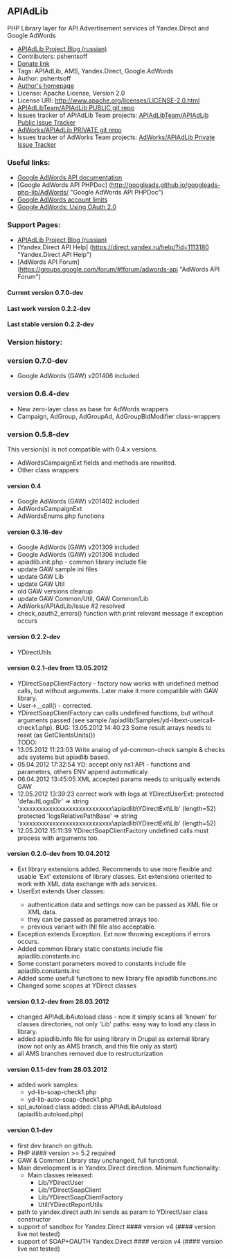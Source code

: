 ## APIAdLib

PHP Library layer for API Advertisement services of Yandex.Direct and Google AdWords

-   [APIAdLib Project Blog (russian)](http://apiadlib.pshentsoff.ru "APIAdLib blog")
-   Contributors: pshentsoff
-   [Donate link](https://www.paypal.com/cgi-bin/webscr?cmd=_s-xclick&hosted_button_id=FGRFBSFEW5V3Y "Please, donate to support project")
-   Tags: APIAdLib, AMS, Yandex.Direct, Google.AdWords
-   Author: pshentsoff
-   [Author's homepage](http://pshentsoff.ru "Author's homepage")
-   License: Apache License, Version 2.0
-   License URI: http://www.apache.org/licenses/LICENSE-2.0.html
-   [APIAdLibTeam/APIAdLib PUBLIC git repo](https://github.com/APIAdLibTeam/apiadlib "Public APIAdLib/APIAdLib git repo")
-   Issues tracker of APIAdLib Team projects: [APIAdLibTeam/APIAdLib Public Issue Tracker](https://github.com/APIAdLibTeam/apiadlib/issues "APIAdLibTeam/APIAdLib Issue Tracker")
-   [AdWorks/APIAdLib PRIVATE git repo](https://bitbucket.org/adworks/apiadlib "AdWorks/APIAdLib git repo")
-   Issues tracker of AdWorks Team projects: [AdWorks/APIAdLib Private Issue Tracker](https://bitbucket.org/adworks/apiadlib/issues "AdWorks/APIAdLib Issue Tracker")

### Useful links:
-   [Google AdWords API documentation](https://developers.google.com/adwords/api/ "Google AdWords API documentation")
-   [Google AdWords API PHPDoc] (http://googleads.github.io/googleads-php-lib/AdWords/ "Google AdWords API PHPDoc")
-   [Google AdWords account limits](https://support.google.com/adwords/answer/1704396 "Google AdWords account limits")
-   [Google AdWords: Using OAuth 2.0](https://github.com/googleads/googleads-php-lib/wiki/Using-OAuth-2.0 "Using OAuth 2.0")

### Support Pages:
-   [APIAdLib Project Blog (russian)](http://apiadlib.pshentsoff.ru "APIAdLib blog")
-   [Yandex.Direct API Help] (https://direct.yandex.ru/help/?id=1113180 "Yandex.Direct API Help")
-   [AdWords API Forum] (https://groups.google.com/forum/#!forum/adwords-api "AdWords API Forum")

#### Current version 0.7.0-dev
#### Last work version 0.2.2-dev
#### Last stable version 0.2.2-dev

### Version history:

### version 0.7.0-dev
-   Google AdWords (GAW) v201406 included

### version 0.6.4-dev
-   New zero-layer class as base for AdWords wrappers
-   Campaign, AdGroup, AdGroupAd, AdGroupBidModifier class-wrappers

### version 0.5.8-dev
This version(s) is not compatible with 0.4.x versions.
-   AdWordsCampaignExt fields and methods are rewrited.
-   Other class wrappers

#### version 0.4
-   Google AdWords (GAW) v201402 included
-   AdWordsCampaignExt
-   AdWordsEnums.php functions

#### version 0.3.16-dev
-   Google AdWords (GAW) v201309 included
-   Google AdWords (GAW) v201306 included
-   apiadlib.init.php - common library include file
-   update GAW sample ini files
-   update GAW Lib
-   update GAW Util
-   old GAW versions cleanup
-   update GAW Common/Util, GAW Common/Lib
-   AdWorks/APIAdLib/Issue #2 resolved
-   check_oauth2_errors() function with print relevant message if exception occurs

#### version 0.2.2-dev
-   YDirectUtils

#### version 0.2.1-dev from 13.05.2012
  - YDirectSoapClientFactory - factory now works with undefined method calls, but
    without arguments. Later make it more compatible with GAW library.
  - User->__call() - corrected.
  - YDirectSoapClientFactory can calls undefined functions, but without arguments
    passed (see sample /apiadlib/Samples/yd-libext-usercall-check1.php).
  BUG: 13.05.2012 14:40:23 Some result arrays needs to reset (as GetClientsUnits())  
  TODO:
  - 13.05.2012 11:23:03 Write analog of yd-common-check sample & checks ads systems
    but apiadlib based.
  - 05.04.2012 17:32:54 YD: accept only ns1:API - functions and parameters, 
    others ENV append automaticaly.
  - 06.04.2012 13:45:05 XML accepted params needs to uniqually extends GAW
  - 12.05.2012 13:39:23 correct work with logs at YDirectUserExt:
    protected 'defaultLogsDir' => 
      string 'xxxxxxxxxxxxxxxxxxxxxxxxxxxx\apiadlib\YDirectExt\Lib' (length=52)
    protected 'logsRelativePathBase' => 
      string 'xxxxxxxxxxxxxxxxxxxxxxxxxxxx\apiadlib\YDirectExt\Lib' (length=52)
  - 12.05.2012 15:11:39 YDirectSoapClientFactory undefined calls must process 
    with arguments too.
    
#### version 0.2.0-dev from 10.04.2012
  - <Lib>Ext library extensions added. Recommends to use more flexible and usable
    'Ext' extensions of library classes. <Lib>Ext extensions oriented to work with
    XML data exchange with ads services.
  - <Lib>UserExt extends <Lib>User classes:
    - authentication data and settings now can be passed as XML file or XML data.
    - they can be passed as parametred arrays too.
    - previous variant with INI file also acceptable.
  - <Lib>Exception extends Exception. <Lib>Ext now throwing exceptions if errors
    occurs.
  - Added common library static constants include file apiadlib.constants.inc
  - Some constant parameters moved to constants include file apiadlib.constants.inc
  - Added some usefull functions to new library file apiadlib.functions.inc
  - Changed some scopes at YDirect classes
   
#### version 0.1.2-dev from 28.03.2012
  - changed APIAdLibAutoload class - now it simply scans all 'known' for classes
    directories, not only 'Lib' paths: easy way to load any class in library.
  - added apiadlib.info file for using library in Drupal as external library (now
    not only as AMS branch, and this file only as start)
  - all AMS branches removed due to restructurization 
  
#### version 0.1.1-dev from 28.03.2012
  - added work samples:
    - yd-lib-soap-check1.php
    - yd-lib-auto-soap-check1.php
  - spl_autoload class added: class APIAdLibAutoload (apiadlib.autoload.php)

#### version 0.1-dev
  - first dev branch on github.
  - PHP #### version >= 5.2 required
  - GAW & Common Library stay unchanged, full functional. 
  - Main development is in Yandex.Direct direction. Minimum functionality:
    - Main classes released:
        - Lib/YDirectUser
        - Lib/YDirectSoapClient
        - Lib/YDirectSoapClientFactory
        - Util/YDirectReportUtils
  - path to yandex.direct auth.ini sends as param to YDirectUser class constructor
  - support of sandbox for Yandex.Direct #### version v4 (#### version live not tested)
  - support of SOAP+OAUTH Yandex.Direct #### version v4 (#### version live not tested)
